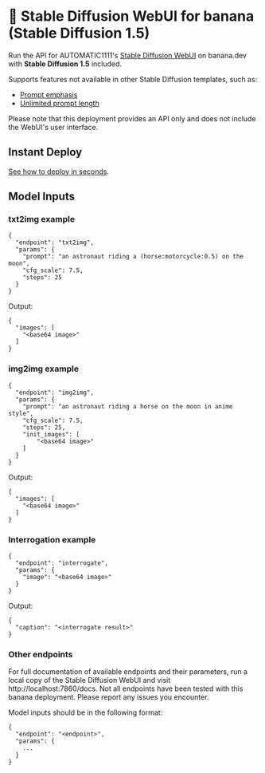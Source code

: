 
# 🍌 Stable Diffusion WebUI for banana (Stable Diffusion 1.5)

Run the API for AUTOMATIC1111's [Stable Diffusion WebUI](https://github.com/AUTOMATIC1111/stable-diffusion-webui) on banana.dev with **Stable Diffusion 1.5** included.

Supports features not available in other Stable Diffusion templates, such as:

* [Prompt emphasis](https://github.com/AUTOMATIC1111/stable-diffusion-webui/wiki/Features#attentionemphasis)
* [Unlimited prompt length](https://github.com/AUTOMATIC1111/stable-diffusion-webui/wiki/Features#infinite-prompt-length)

Please note that this deployment provides an API only and does not include the WebUI's user interface.

## Instant Deploy

[See how to deploy in seconds](https://app.banana.dev/templates/patienceai/stable-diffusion-1.5-automatic1111).

## Model Inputs

### txt2img example

```
{
  "endpoint": "txt2img",
  "params": {
    "prompt": "an astronaut riding a (horse:motorcycle:0.5) on the moon",
    "cfg_scale": 7.5,
    "steps": 25
  }
}
```

Output:

```
{
  "images": [
    "<base64 image>"
  ]
}
```

### img2img example

```
{
  "endpoint": "img2img",
  "params": {
    "prompt": "an astronaut riding a horse on the moon in anime style",
    "cfg_scale": 7.5,
    "steps": 25,
    "init_images": [
        "<base64 image>"
    ]
  }
}
```

Output:

```
{
  "images": [
    "<base64 image>"
  ]
}
```

### Interrogation example

```
{
  "endpoint": "interrogate",
  "params": {
    "image": "<base64 image>"
  }
}
```

Output:

```
{
  "caption": "<interrogate result>"
}
```

### Other endpoints

For full documentation of available endpoints and their parameters, run a local copy of the Stable Diffusion WebUI and visit http://localhost:7860/docs. Not all endpoints have been tested with this banana deployment. Please report any issues you encounter.

Model inputs should be in the following format:

```
{
  "endpoint": "<endpoint>",
  "params": {
    ...
  }
}
```